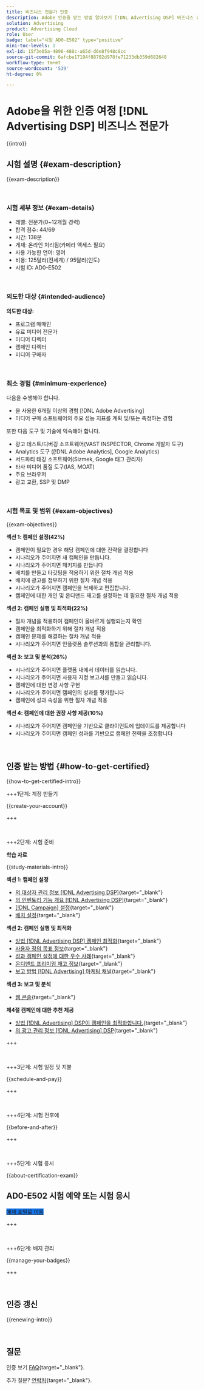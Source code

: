 ```yaml
---
title: 비즈니스 전문가 인증
description: Adobe 인증을 받는 방법 알아보기 [!DNL Advertising DSP] 비즈니스 전문가.
solution: Advertising
product: Advertising Cloud
role: User
badge: label="시험 AD0-E502" type="positive"
mini-toc-levels: 1
exl-id: 15f3e05a-4896-488c-a65d-d6e8f948c8cc
source-git-commit: 6afcbe17194f88702d978fe71233db359d682648
workflow-type: tm+mt
source-wordcount: '539'
ht-degree: 0%

---
```


# Adobe을 위한 인증 여정 [!DNL Advertising DSP] 비즈니스 전문가

{{intro}}

## 시험 설명 {#exam-description}

{{exam-description}}

<br>

### 시험 세부 정보 {#exam-details}

* 레벨: 전문가(0~12개월 경력)
* 합격 점수: 44/69
* 시간: 138분
* 게재: 온라인 처리됨(카메라 액세스 필요)
* 사용 가능한 언어: 영어
* 비용: 125달러(전세계) / 95달러(인도)
* 시험 ID: AD0-E502

<br>

### 의도한 대상 {#intended-audience}

**의도한 대상:**

* 프로그램 매매인
* 유료 미디어 전문가
* 미디어 디렉터
* 캠페인 디렉터
* 미디어 구매자

<br>

### 최소 경험 {#minimum-experience}

다음을 수행해야 합니다.

* 을 사용한 6개월 이상의 경험 [!DNL Adobe Advertising]
* 미디어 구매 소프트웨어의 주요 성능 지표를 계획 및/또는 측정하는 경험

또한 다음 도구 및 기술에 익숙해야 합니다.

* 광고 테스트/디버깅 소프트웨어(VAST INSPECTOR, Chrome 개발자 도구)
* Analytics 도구 ([!DNL Adobe Analytics], Google Analytics)
* 서드파티 태깅 소프트웨어(Sizmek, Google 태그 관리자)
* 타사 미디어 품질 도구(IAS, MOAT)
* 주요 브라우저
* 광고 교환, SSP 및 DMP

<br>

### 시험 목표 및 범위 {#exam-objectives}

{{exam-objectives}}

**섹션 1: 캠페인 설정(42%)**

* 캠페인이 필요한 경우 해당 캠페인에 대한 전략을 결정합니다
* 시나리오가 주어지면 새 캠페인을 만듭니다.
* 시나리오가 주어지면 패키지를 만듭니다
* 배치를 만들고 타깃팅을 적용하기 위한 절차 개념 적용
* 배치에 광고를 첨부하기 위한 절차 개념 적용
* 시나리오가 주어지면 캠페인을 복제하고 편집합니다.
* 캠페인에 대한 개인 및 온디맨드 재고를 설정하는 데 필요한 절차 개념 적용

**섹션 2: 캠페인 실행 및 최적화(22%)**

* 절차 개념을 적용하여 캠페인이 올바르게 실행되는지 확인
* 캠페인을 최적화하기 위해 절차 개념 적용
* 캠페인 문제를 해결하는 절차 개념 적용
* 시나리오가 주어지면 인플랫폼 솔루션과의 통합을 관리합니다.

**섹션 3: 보고 및 분석(26%)**

* 시나리오가 주어지면 플랫폼 내에서 데이터를 읽습니다.
* 시나리오가 주어지면 사용자 지정 보고서를 만들고 읽습니다.
* 캠페인에 대한 변경 사항 구현
* 시나리오가 주어지면 캠페인의 성과를 평가합니다
* 캠페인에 성과 속성을 위한 절차 개념 적용

**섹션 4: 캠페인에 대한 권장 사항 제공(10%)**

* 시나리오가 주어지면 캠페인을 기반으로 클라이언트에 업데이트를 제공합니다
* 시나리오가 주어지면 캠페인 성과를 기반으로 캠페인 전략을 조정합니다

<br>

## 인증 받는 방법 {#how-to-get-certified}

{{how-to-get-certified-intro}}

+++1단계: 계정 만들기

{{create-your-account}}

+++

<br>

+++2단계: 시험 준비

**학습 자료**

{{study-materials-intro}}

**섹션 1: 캠페인 설정**

* [의 대상자 관리 정보 [!DNL Advertising DSP]](https://experienceleague.adobe.com/docs/advertising/dsp/audiences/audience-about.html){target="_blank"}
* [의 인벤토리 기능 개요 [!DNL Advertising DSP]](https://experienceleague.adobe.com/docs/advertising/dsp/inventory/inventory-overview.html){target="_blank"}
* [[!DNL Campaign] 설정](https://experienceleague.adobe.com/docs/advertising/dsp/campaign-management/campaigns/campaign-settings.html){target="_blank"}
* [배치 설정](https://experienceleague.adobe.com/docs/advertising/dsp/campaign-management/placements/placement-settings.html){target="_blank"}

**섹션 2: 캠페인 실행 및 최적화**

* [방법 [!DNL Advertising DSP] 캠페인 최적화](https://experienceleague.adobe.com/docs/advertising/dsp/optimization/optimization-how-dsp-optimizes-campaigns.html){target="_blank"}
* [사용자 정의 목표 정보](https://experienceleague.adobe.com/docs/advertising/dsp/optimization/custom-goals/custom-goal-about.html){target="_blank"}
* [성과 캠페인 설정에 대한 우수 사례](https://experienceleague.adobe.com/docs/advertising/dsp/optimization/campaign-best-practices-performance.html){target="_blank"}
* [온디맨드 프리미엄 재고 정보](https://experienceleague.adobe.com/docs/advertising/dsp/inventory/on-demand/on-demand-inventory-about.html){target="_blank"}
* [보고 방법 [!DNL Advertising] 마케팅 채널](https://experienceleague.adobe.com/docs/analytics-learn/tutorials/integrations/ad-cloud/reporting-with-advertising-cloud-marketing-channels.html){target="_blank"}

**섹션 3: 보고 및 분석**

* [웹 콘솔](https://experienceleague.adobe.com/docs/experience-manager-65/deploying/configuring/web-console.html){target="_blank"}

**제4절 캠페인에 대한 추천 제공**

* [방법 [!DNL Advertising] DSP이 캠페인을 최적화합니다.](https://experienceleague.adobe.com/docs/advertising/dsp/optimization/optimization-how-dsp-optimizes-campaigns.html){target="_blank"}
* [의 광고 관리 정보 [!DNL Advertising] DSP](https://experienceleague.adobe.com/docs/advertising/dsp/campaign-management/ads/ad-about.html){target="_blank"}

+++

<br>

+++3단계: 시험 일정 및 지불

{{schedule-and-pay}}

+++

<br>

+++4단계: 시험 전후에

{{before-and-after}}

+++

<br>

+++5단계: 시험 응시

{{about-certification-exam}}

## AD0-E502 시험 예약 또는 시험 응시

<a href="https://www.certmetrics.com/adobe/candidate/examity_sso.aspx?eid=AD0-E502" target="_blank" class="spectrum-Button spectrum-Button--fill spectrum-Button--accent spectrum-Button--sizeM is-margin-bottom-big-big at-element-click-tracking" style="background-color:#1473E6">

<span class="spectrum-Button-label has-no-wrap">
   예제 포털로 이동
</span>
</a>

+++

<br>

+++6단계: 배지 관리

{{manage-your-badges}}

+++

<br>

## 인증 갱신

{{renewing-intro}}

<br>

## 질문

인증 보기 [FAQ](https://experienceleague.adobe.com/docs/certification/certification/faq.html){target="_blank"}.

추가 질문? [연락처](mailto:certif@adobe.com){target="_blank"}.